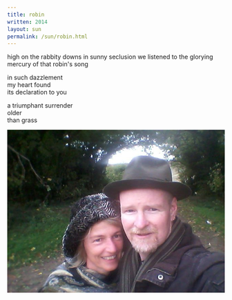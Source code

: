 ```yaml
---
title: robin
written: 2014
layout: sun
permalink: /sun/robin.html
---
```


<div class="poem">
high on the rabbity downs  
in sunny seclusion  
we listened  
to the glorying mercury  
of that robin's song  


in such dazzlement  
my heart found  
its declaration to you  


a triumphant surrender  
older  
than grass  
</div>

!["Corinne and Hughie"](/assets/images/bio/CorinneHHalo.jpg "Corinne and Hughie")

